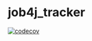 # job4j_tracker

[![codecov](https://codecov.io/gh/RamonOga/Tracker/branch/master/graph/badge.svg?token=O72LR7N6ZX)](undefined)


